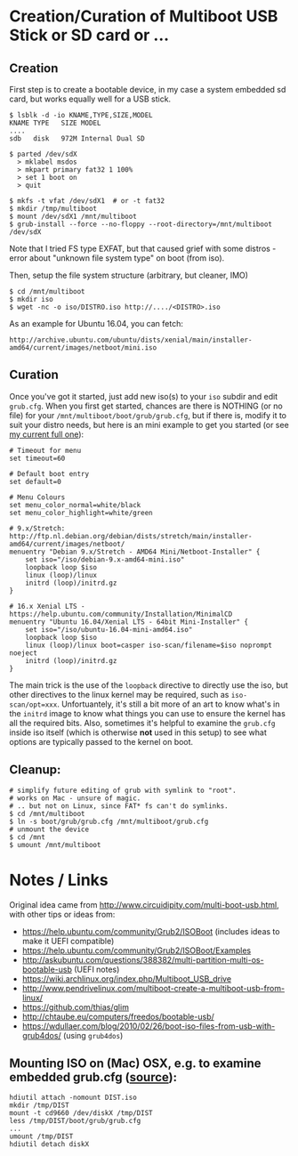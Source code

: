 # Creation/Curation of Multiboot USB Stick or SD card or ...

## Creation

First step is to create a bootable device, in my case a system embedded sd card, but works equally well 
for a USB stick.

    $ lsblk -d -io KNAME,TYPE,SIZE,MODEL
    KNAME TYPE   SIZE MODEL
    ....
    sdb   disk   972M Internal Dual SD

    $ parted /dev/sdX
      > mklabel msdos
      > mkpart primary fat32 1 100%
      > set 1 boot on
      > quit

    $ mkfs -t vfat /dev/sdX1  # or -t fat32
    $ mkdir /tmp/multiboot
    $ mount /dev/sdX1 /mnt/multiboot
    $ grub-install --force --no-floppy --root-directory=/mnt/multiboot /dev/sdX
  
  Note that I tried FS type EXFAT, but that caused grief with some
  distros - error about "unknown file system type" on boot (from iso).

Then, setup the file system structure (arbitrary, but cleaner, IMO)

    $ cd /mnt/multiboot
    $ mkdir iso
    $ wget -nc -o iso/DISTRO.iso http://..../<DISTRO>.iso 

As an example for Ubuntu 16.04, you can fetch:

    http://archive.ubuntu.com/ubuntu/dists/xenial/main/installer-amd64/current/images/netboot/mini.iso 

## Curation

Once you've got it started, just add new iso(s) to your `iso` subdir and edit `grub.cfg`.  When you first get started, chances are there is NOTHING (or no file) for your `/mnt/multiboot/boot/grub/grub.cfg`, but if there is, modify it to suit your distro needs, but here is an mini example to get you started (or see [my current full one](boot/grub/grub.cfg)):

    # Timeout for menu
    set timeout=60
    
    # Default boot entry
    set default=0
    
    # Menu Colours
    set menu_color_normal=white/black
    set menu_color_highlight=white/green

    # 9.x/Stretch: http://ftp.nl.debian.org/debian/dists/stretch/main/installer-amd64/current/images/netboot/
    menuentry "Debian 9.x/Stretch - AMD64 Mini/Netboot-Installer" {
        set iso="/iso/debian-9.x-amd64-mini.iso"
        loopback loop $iso
        linux (loop)/linux
        initrd (loop)/initrd.gz
    }
  
    # 16.x Xenial LTS - https://help.ubuntu.com/community/Installation/MinimalCD
    menuentry "Ubuntu 16.04/Xenial LTS - 64bit Mini-Installer" {
        set iso="/iso/ubuntu-16.04-mini-amd64.iso"
        loopback loop $iso
        linux (loop)/linux boot=casper iso-scan/filename=$iso noprompt noeject
        initrd (loop)/initrd.gz
    }

The main trick is the use of the `loopback` directive to directly use the iso, but other directives to the linux kernel may be required, such as `iso-scan/opt=xxx`.  Unfortuantely, it's still a bit more of an art to know what's in the `initrd` image to know what things you can use to ensure the kernel has all the required bits.  Also, sometimes it's helpful to examine the `grub.cfg` inside iso itself (which is otherwise **not** used in this setup) to see what options are typically passed to the kernel on boot.

## Cleanup:
    
    # simplify future editing of grub with symlink to "root".
    # works on Mac - unsure of magic.
    # .. but not on Linux, since FAT* fs can't do symlinks.
    $ cd /mnt/multiboot
    $ ln -s boot/grub/grub.cfg /mnt/multiboot/grub.cfg
    # unmount the device
    $ cd /mnt
    $ umount /mnt/multiboot

# Notes / Links

Original idea came from http://www.circuidipity.com/multi-boot-usb.html, with other tips or ideas from:

  - https://help.ubuntu.com/community/Grub2/ISOBoot  (includes ideas to make it UEFI compatible)
  - https://help.ubuntu.com/community/Grub2/ISOBoot/Examples
  - http://askubuntu.com/questions/388382/multi-partition-multi-os-bootable-usb (UEFI notes)
  - https://wiki.archlinux.org/index.php/Multiboot_USB_drive
  - http://www.pendrivelinux.com/multiboot-create-a-multiboot-usb-from-linux/
  - https://github.com/thias/glim
  - http://chtaube.eu/computers/freedos/bootable-usb/
  - https://wdullaer.com/blog/2010/02/26/boot-iso-files-from-usb-with-grub4dos/ (using `grub4dos`)

## Mounting ISO on (Mac) OSX, e.g. to examine embedded grub.cfg ([source][2]):

    hdiutil attach -nomount DIST.iso
    mkdir /tmp/DIST
    mount -t cd9660 /dev/diskX /tmp/DIST
    less /tmp/DIST/boot/grub/grub.cfg
    ...
    umount /tmp/DIST
    hdiutil detach diskX

[2]: https://unix.stackexchange.com/questions/298685/can-a-mac-mount-a-debian-install-cd
[3]: http://rentageekla.com/2010/10/27/how-to-mount-an-iso-that-contains-multiple-partitions/
